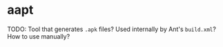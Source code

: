 # aapt

TODO: Tool that generates `.apk` files? Used internally by Ant's `build.xml`? How to use manually?
